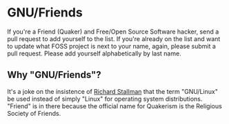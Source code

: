 # GNU/Friends

If you're a Friend (Quaker) and Free/Open Source Software hacker, send a pull 
request to add yourself to the list. If you're already on the list and want to 
update what FOSS project is next to your name, again, please submit a pull 
request. Please add yourself alphabetically by last name.

## Why "GNU/Friends"?

It's a joke on the insistence of [Richard Stallman](https://en.wikipedia.org/wiki/Richard_Stallman)
that the term "GNU/Linux" be used instead of simply "Linux" for operating system
distributions. "Friend" is in there because the official name for Quakerism is
the Religious Society of Friends.

